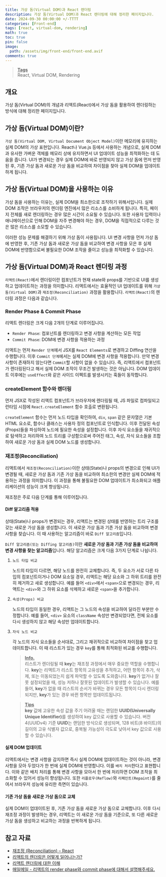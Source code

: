 ```yaml
---
title: 가상 돔(Virtual DOM)과 React 렌더링
description: 가상 돔(Virtual DOM)과 React 렌더링에 대해 정리한 페이지입니다.
date: 2024-09-30 00:00:00 +/-TTTT
categories: [Front-end]
tags: [react, virtual-dom, rendering]
math: true
toc: true
pin: false
image:
  path: /assets/img/front-end/front-end.avif
comments: true
---
```


<blockquote class="prompt-info"><p><strong><u>Tags</u></strong><br />
React, Virtual DOM, Rendering</p></blockquote>

## 개요

가상 돔(Virtual DOM)의 개념과 리액트(React)에서 가상 돔을 활용하여 렌더링하는 방식에 대해 정리한 페이지입니다.

## 가상 돔(Virtual DOM)이란?

`가상 돔(Virtual DOM, Virtual Document Object Model)`이란 메모리에 유지하는 실제 DOM의 가상 표현입니다. React나 Vue.js 등에서 사용하는 개념으로, 실제 DOM과 유사한 가벼운 객체를 메모리 상에 유지하면서 UI 업데이트 성능을 최적화하는 데 도움을 줍니다. UI가 변경되는 경우 실제 DOM에 바로 반영되지 않고 가상 돔에 먼저 반영된 후, 기존 가상 돔과 새로운 가상 돔을 비교하여 차이점을 찾아 실제 DOM을 업데이트하게 됩니다.

## 가상 돔(Virtual DOM)을 사용하는 이유

가상 돔을 사용하는 이유는, 실제 DOM을 최소한으로 조작하기 위해서입니다. 실제 DOM 조작은 브라우저의 렌더링 엔진에서 많은 리소스를 소비하게 됩니다. 특히, 페이지 전체를 새로 렌더링하는 경우 많은 시간이 소요될 수 있습니다. 또한 사용자 입력이나 애니메이션으로 인해 DOM을 자주 변경해야 하는 경우, DOM을 직접적으로 다루는 것은 많은 리소스를 소모할 수 있습니다.

이러한 성능 문제를 해결하기 위해 가상 돔이 사용됩니다. UI 변경 사항을 먼저 가상 돔에 반영한 후, 기존 가상 돔과 새로운 가상 돔을 비교하여 변경 사항을 모은 후 실제 DOM에 반영함으로써 불필요한 DOM 조작을 줄이고 성능을 최적화할 수 있습니다.

## 가상 돔(Virtual DOM)과 React 렌더링 과정

`리액트(React)`에서 렌더링이란 컴포넌트가 현재 state와 props를 기반으로 UI를 생성하고 업데이트하는 과정을 의미합니다. 리액트에서는 효율적인 UI 업데이트를 위해 `가상 돔(Virtual DOM)`과 `재조정(Reconciliation)` 과정을 활용합니다.
`리액트(React)`의 렌더링 과정은 다음과 같습니다.

### Render Phase & Commit Phase

리액트 렌더링은 크게 다음 2개의 단계로 이루어집니다.

- `Render Phase`: 컴포넌트를 렌더링하고 변경 사항을 계산하는 모든 작업
- `Commit Phase`: DOM에 변경 사항을 적용하는 과정

리액트는 먼저 `Render 단계`에서 JSX를 `React Elements`로 변경하고 Diffing 연산을 수행합니다. 이후 `Commit 단계`에서는 실제 DOM에 변경 사항을 적용합니다. 만약 변경 사항이 존재하지 않는다면 `Commit`할 사항이 없을 수 있습니다. 즉, 리액트에서 컴포넌트가 렌더링된다고 해서 실제 DOM 조작이 무조건 발생하는 것은 아닙니다. DOM 업데이트 이후에는 `useEffect`와 같은 사이드 이펙트를 발생시키는 훅들이 동작합니다.

### createElement 함수와 렌더링

먼저 JSX로 작성된 리액트 컴포넌트가 브라우저에 렌더링될 때, JS 파일로 컴파일되고 런타임 시점에 `React.createElement` 함수 호출로 변환됩니다.

`createElement` 함수는 먼저 노드 타입을 확인하여, `div`, `span` 같은 문자열은 기본 HTML 요소로, 함수나 클래스는 사용자 정의 컴포넌트로 인식합니다. 이후 전달된 속성(Props)들을 파싱하여 노드에 필요한 속성을 설정합니다. 이후 자식 요소들을 재귀적으로 탐색하고 처리하여 노드 트리를 구성함으로써 주어진 태그, 속성, 자식 요소들을 조합하여 새로운 가상 돔과 실제 DOM 노드를 생성합니다.

### 재조정(Reconciliation)

리액트에서 `재조정(Reconciliation)`이란 상태(State)나 props의 변경으로 인해 UI가 변경될 때, 새로운 가상 돔과 기존 가상 돔을 비교하여 최소한의 변경만 실제 DOM에 적용하는 과정을 의미합니다. 이 과정을 통해 불필요한 DOM 업데이트가 최소화되고 애플리케이션의 성능이 크게 향상됩니다.

재조정은 주로 다음 단계를 통해 이루어집니다.

#### Diff 알고리즘 적용

상태(State)나 props가 변경되는 경우, 리액트는 변경된 상태를 반영하는 트리 구조를 갖는 새로운 가상 돔을 생성합니다. 이 새로운 가상 돔과 기존 가상 돔을 비교하여 변경 사항을 찾습니다. 이 때 사용하는 알고리즘이 바로 `Diff 알고리즘`입니다.

`Diff 알고리즘(또는 Diffing 알고리즘)`이란 <b>새로운 가상 돔과 기존 가상 돔을 비교하여 변경 사항을 찾는 알고리즘</b>입니다. 해당 알고리즘은 크게 다음 3가지 단계로 나뉩니다.

1. `노드 타입 비교`

   노드의 타입이 다르면, 해당 노드를 완전히 교체합니다. 즉, 두 요소가 서로 다른 타입의 컴포넌트이거나 DOM 요소일 경우, 리액트는 해당 요소와 그 하위 트리를 완전히 제거하고 새로 생성합니다. 예를 들어 `<div>`에서 `<span>`으로 변경되는 경우, 리액트는 `<div>`와 그 하위 요소를 삭제하고 새로운 `<span>`을 추가합니다.

2. `속성(Props) 비교`

   노드의 타입이 동일한 경우, 리액트는 그 노드의 속성을 비교하여 달라진 부분만 수정합니다. 예를 들어, `<div>` 요소의 `className` 속성만 변경되었다면, 전체 요소를 다시 생성하지 않고 해당 속성만 업데이트합니다.

3. `자식 노드 비교`

   각 노드의 자식 요소들을 순서대로, 그리고 재귀적으로 비교하여 차이점을 찾고 업데이트합니다. 이 때 리스트가 있는 경우 `key`를 통해 최적화된 비교를 수행합니다.

   <blockquote class="prompt-info"><p><strong><u>Info.</u></strong><br />
   리스트가 렌더링될 때 <b>key</b>는 재조정 과정에서 매우 중요한 역할을 수행합니다. <b>key</b>는 리액트가 리스트 항목의 고유성을 추적하고, 어떤 항목이 추가, 삭제, 또는 이동되었는지 쉽게 파악할 수 있도록 도와줍니다. <b>key</b>가 없거나 잘못 설정되었을 때, 성능 저하나 잘못된 업데이트가 발생할 수 있습니다. 예를 들어, <b>key</b>가 없을 때 리스트의 순서가 바뀌는 경우 모든 항목이 다시 렌더링되지만, <b>key</b>가 있는 경우 바뀐 항목만 업데이트됩니다.</p></blockquote>

   <blockquote class="prompt-tip"><p><strong><u>Tips</u></strong><br />
   <b>key</b> 값에 고유한 속성 값을 주기 어려울 때는 랜덤한 <b>UUID(Universally Unique Identifier)</b>를 생성하여 key 값으로 사용할 수 있습니다. 버전 4(UUIDv4) 기준 <b>UUID</b>는 랜덤한 방식으로 생성되며, 128 비트(8 바이트)의 길이의 고유 식별자 값으로, 중복될 가능성이 극도로 낮아서 key 값으로 사용할 수 있습니다.</p></blockquote>

#### 실제 DOM 업데이트

리액트에서는 변경 사항을 감지하면 즉시 실제 DOM에 업데이트하는 것이 아니라, 변경 사항을 모아 두었다가 한 번에 실제 DOM에 반영합니다. 이를 `배치 처리`한다고 표현합니다. 이와 같은 배치 처리를 통해 변경 사항을 모아서 한 번에 처리하면 DOM 조작을 최소화할 수 있어서 성능이 향상됩니다. 또한 `리플로우(Reflow)`와 `리페인트(Repaint)`를 줄여서 브라우저 성능에 유리한 측면이 있습니다.

#### 기존 가상 돔을 새로운 가상 돔으로 교체

실제 DOM이 업데이트된 후, 기존 가상 돔을 새로운 가상 돔으로 교체합니다. 이후 다시 재조정 과정이 발생하는 경우, 리액트는 이 새로운 가상 돔을 기준으로, 또 다른 새로운 가상 돔을 생성하고 비교하는 과정을 반복하게 됩니다.

## 참고 자료

- <a href="https://ko.legacy.reactjs.org/docs/reconciliation.html" target="_blank">재조정 (Reconciliation) – React</a>
- <a href="https://yceffort.kr/2022/04/deep-dive-in-react-rendering" target="_blank">리액트의 렌더링은 어떻게 일어나는가?</a>
- <a href="https://hyunjinlee.com/blog/%EB%A6%AC%EC%95%A1%ED%8A%B8%20%EB%A0%8C%EB%8D%94%EB%A7%81%EC%97%90%20%EB%8C%80%ED%95%9C%20%EC%9D%B4%ED%95%B4" target="_blank">리액트 렌더링에 대한 이해</a>
- <a href="https://www.maeil-mail.kr/question/30" target="_blank">매일메일 - 리액트의 render phase와 commit phase에 대해서 설명해주세요.</a>
